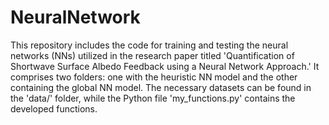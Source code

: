 # NeuralNetwork

This repository includes the code for training and testing the neural networks (NNs) utilized in the research paper titled 'Quantification of Shortwave Surface Albedo Feedback using a Neural Network Approach.' It comprises two folders: one with the heuristic NN model and the other containing the global NN model. The necessary datasets can be found in the 'data/' folder, while the Python file 'my_functions.py' contains the developed functions.
